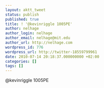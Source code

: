 ```yaml
---
layout: aktt_tweet
status: publish
published: true
title: ! '@kevinriggle 1005PE'
author: nelhage
author_login: nelhage
author_email: nelhage@mit.edu
author_url: http://nelhage.com
wordpress_id: 776
wordpress_url: http://twitter-18559799961
date: 2010-07-14 20:18:37.000000000 +02:00
categories: []
tags: []
---
```

@kevinriggle 1005PE
